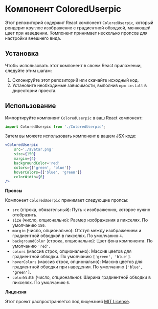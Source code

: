 # Компонент ColoredUserpic

Этот репозиторий содержит React компонент `ColoredUserpic`, который рендерит круглое изображение с градиентной обводкой, меняющей цвет при наведении. Компонент принимает несколько пропсов для настройки внешнего вида.

## Установка


Чтобы использовать этот компонент в своем React приложении, следуйте этим шагам:

1. Склонируйте этот репозиторий или скачайте исходный код.
2. Установите необходимые зависимости, выполнив `npm install` в директории проекта.

## Использование

Импортируйте компонент `ColoredUserpic` в ваш React компонент:

```jsx
import ColoredUserpic from './ColoredUserpic';
```
Затем вы можете использовать компонент в вашем JSX коде:

```jsx
<ColoredUserpic
	src='./avatar.png'
	size={150}
	margin={4}
	backgroundColor='red'
	colors={['green', 'blue']}
	hoverColors={['blue', 'green']}
	colorWidth={6}
/>
```

**Пропсы**

Компонент `ColoredUserpic` принимает следующие пропсы:

*   `src` (строка, обязательный): Путь к изображению, которое нужно отобразить.
*   `size` (число, опционально): Размер изображения в пикселях. По умолчанию `150`.
*   `margin` (число, опционально): Отступ между изображением и градиентной обводкой в пикселях. По умолчанию `4`.
*   `backgroundColor` (строка, опционально): Цвет фона компонента. По умолчанию `'red'`.
*   `colors` (массив строк, опционально): Массив цветов для градиентной обводки. По умолчанию `['green', 'blue']`.
*   `hoverColors` (массив строк, опционально): Массив цветов для градиентной обводки при наведении. По умолчанию `['blue', 'green']`.
*   `colorWidth` (число, опционально): Ширина градиентной обводки в пикселях. По умолчанию `6`.

**Лицензия**

Этот проект распространяется под лицензией [MIT License](LICENSE).

